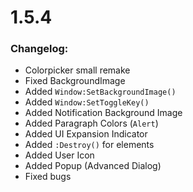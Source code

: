 # 1.5.4
### Changelog:  
- Colorpicker small remake
- Fixed BackgroundImage
- Added `Window:SetBackgroundImage()`
- Added `Window:SetToggleKey()`
- Added Notification Background Image
- Added Paragraph Colors (`Alert`)
- Added UI Expansion Indicator
- Added `:Destroy()` for elements
- Added User Icon
- Added Popup (Advanced Dialog)
- Fixed bugs